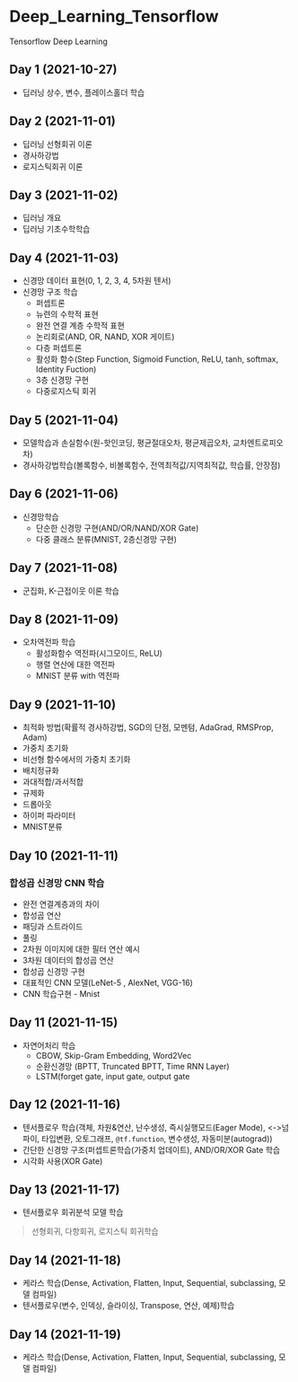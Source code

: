 # Deep_Learning_Tensorflow
Tensorflow Deep Learning

## Day 1 (2021-10-27)
- 딥러닝 상수, 변수, 플레이스홀더 학습

## Day 2 (2021-11-01)
- 딥러닝 선형회귀 이론
- 경사하강법 
- 로지스틱회귀 이론

## Day 3 (2021-11-02)
- 딥러닝 개요
- 딥러닝 기초수학학습

## Day 4 (2021-11-03)
- 신경망 데이터 표현(0, 1, 2, 3, 4, 5차원 텐서)
- 신경망 구조 학습
  - 퍼셉트론
  - 뉴련의 수학적 표현
  - 완전 연결 계층 수학적 표현
  - 논리회로(AND, OR, NAND, XOR 게이트)
  - 다층 퍼셉트론
  - 활성화 함수(Step Function, Sigmoid Function, ReLU, tanh, softmax, Identity Fuction)
  - 3층 신경망 구현
  - 다중로지스틱 회귀 

## Day 5 (2021-11-04)
- 모델학습과 손실함수(원-핫인코딩, 평균절대오차, 평균제곱오차, 교차엔트로피오차)
- 경사하강법학습(볼록함수, 비볼록함수, 전역최적값/지역최적값, 학습률, 안장점)

## Day 6 (2021-11-06)
- 신경망학습
  - 단순한 신경망 구현(AND/OR/NAND/XOR Gate)
  - 다중 클래스 분류(MNIST, 2층신경망 구현)

## Day 7 (2021-11-08)
- 군집화, K-근접이웃 이론 학습

## Day 8 (2021-11-09)
- 오차역전파 학습
  - 활성화함수 역전파(시그모이드, ReLU)
  - 행렬 연산에 대한 역전파
  - MNIST 분류 with 역전파

## Day 9 (2021-11-10)
- 최적화 방법(확률적 경사하강법, SGD의 단점, 모멘텀, AdaGrad, RMSProp, Adam)
- 가중치 초기화
- 비선형 함수에서의 가중치 초기화
- 배치정규화
- 과대적합/과서적합
- 규제화
- 드롭아웃
- 하이퍼 파라미터
- MNIST분류

## Day 10 (2021-11-11)

### 합성곱 신경망 CNN 학습
- 완전 연결계층과의 차이
- 합성곱 연산
- 패딩과 스트라이드
- 풀링
- 2차원 이미지에 대한 필터 연산 예시
- 3차원 데이터의 합성곱 연산
- 합성곱 신경망 구현
- 대표적인 CNN 모델(LeNet-5 , AlexNet, VGG-16)
- CNN 학습구현 - Mnist

## Day 11 (2021-11-15)

- 자연어처리 학습
  - CBOW, Skip-Gram Embedding, Word2Vec
  - 순환신경망 (BPTT, Truncated BPTT, Time RNN Layer)
  - LSTM(forget gate, input gate, output gate

## Day 12 (2021-11-16)

- 텐서플로우 학습(객체, 차원&연산, 난수생성, 즉시실행모드(Eager Mode), <->넘파이, 타입변환, 오토그래프, `@tf.function`, 변수생성, 자동미분(autograd))
- 간단한 신경망 구조(퍼셉트론학습(가중치 업데이트), AND/OR/XOR Gate 학습
- 시각화 사용(XOR Gate)

## Day 13 (2021-11-17)

- 텐서플로우 회귀분석 모델 학습
> 선형회귀, 다항회귀, 로지스틱 회귀학습

## Day 14 (2021-11-18)

- 케라스 학습(Dense, Activation, Flatten, Input, Sequential, subclassing, 모델 컴파일)
- 텐서플로우(변수, 인덱싱, 슬라이싱, Transpose, 연산, 예제)학습

## Day 14 (2021-11-19)

- 케라스 학습(Dense, Activation, Flatten, Input, Sequential, subclassing, 모델 컴파일)
